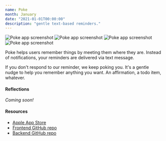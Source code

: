 ```yaml
---
name: Poke
month: January
date: "2021-01-01T00:00:00"
description: "gentle text-based reminders."
---
```


<div class="grid grid-cols-4 gap-4">
  <img style="margin-top: 0; margin-bottom: 0;" class="rounded-2xl" src="/poke/1.png" alt="Poke app screenshot" />
  <img style="margin-top: 0; margin-bottom: 0;" class="rounded-2xl" src="/poke/2.png" alt="Poke app screenshot" />
  <img style="margin-top: 0; margin-bottom: 0;" class="rounded-2xl" src="/poke/3.png" alt="Poke app screenshot" />
  <img style="margin-top: 0; margin-bottom: 0;" class="rounded-2xl" src="/poke/4.png" alt="Poke app screenshot" />
</div>

Poke helps users remember things by meeting them where they are. Instead of notifications, your reminders are delivered via text message.

If you don't respond to our reminder, we keep poking you. It's a gentle nudge to help you remember anything you want. An affirmation, a todo item, whatever.

#### Reflections

_Coming soon!_

#### Resources

- [Apple App Store](https://apps.apple.com/ca/app/poke/id1607699386)
- [Frontend GitHub repo](https://github.com/12products/poke-frontend)
- [Backend GitHub repo](https://github.com/12products/poke-backend)
